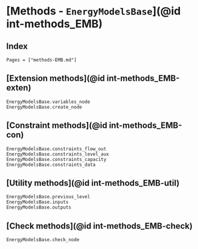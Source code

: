 # [Methods - `EnergyModelsBase`](@id int-methods_EMB)

## Index

```@index
Pages = ["methods-EMB.md"]
```

## [Extension methods](@id int-methods_EMB-exten)

```@docs
EnergyModelsBase.variables_node
EnergyModelsBase.create_node
```

## [Constraint methods](@id int-methods_EMB-con)

```@docs
EnergyModelsBase.constraints_flow_out
EnergyModelsBase.constraints_level_aux
EnergyModelsBase.constraints_capacity
EnergyModelsBase.constraints_data
```

## [Utility methods](@id int-methods_EMB-util)

```@docs
EnergyModelsBase.previous_level
EnergyModelsBase.inputs
EnergyModelsBase.outputs
```

## [Check methods](@id int-methods_EMB-check)

```@docs
EnergyModelsBase.check_node
```
